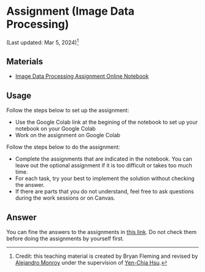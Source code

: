 # Assignment (Image Data Processing)

(Last updated: Mar 5, 2024)[^credit]

[^credit]: Credit: this teaching material is created by Bryan Fleming and revised by [Alejandro Monroy](https://github.com/amonroym99) under the supervision of [Yen-Chia Hsu](https://github.com/yenchiah).

## Materials

- [Image Data Processing Assignment Online Notebook](assignment-image-data-notebook)

## Usage

Follow the steps below to set up the assignment:
- Use the Google Colab link at the begining of the notebook to set up your notebook on your Google Colab
- Work on the assignment on Google Colab

Follow the steps below to do the assignment:
- Complete the assignments that are indicated in the notebook. You can leave out the optional assignment if it is too difficult or takes too much time.
- For each task, try your best to implement the solution without checking the answer.
- If there are parts that you do not understand, feel free to ask questions during the work sessions or on Canvas.

## Answer

You can fine the answers to the assignments in [this link](./answer.md). Do not check them before doing the assignments by yourself first.
